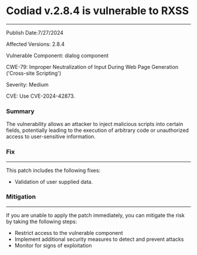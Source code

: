 # Codiad v.2.8.4 is vulnerable to RXSS

-------------------

Publish Date:7/27/2024

Affected Versions: 2.8.4

Vulnerable Component: dialog component 

CWE-79: Improper Neutralization of Input During Web Page Generation ('Cross-site Scripting')

Severity: Medium

CVE: Use CVE-2024-42873.


### Summary

The vulnerability allows an attacker to inject malicious scripts into certain fields, potentially leading to the execution of arbitrary code or unauthorized access to user-sensitive information.


### Fix
----

This patch includes the following fixes:

* Validation of user supplied data.

### Mitigation
-------------

If you are unable to apply the patch immediately, you can mitigate the risk by taking the following steps:

* Restrict access to the vulnerable component
* Implement additional security measures to detect and prevent attacks
* Monitor for signs of exploitation


